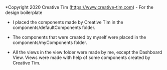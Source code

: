 
*Copyright 2020 Creative Tim (https://www.creative-tim.com) - For the design boilerplate

- I placed the components made by Creative Tim in the components/defaultComponents folder.
- The components that were created by myself were placed in the components/myComponents folder.

- All the views in the view folder were made by me, except the Dashboard View. Views were made with help of some components created by Creative Tim.


